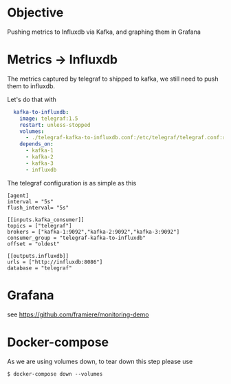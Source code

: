 # Objective 

Pushing metrics to Influxdb via Kafka, and graphing them in Grafana


# Metrics -> Influxdb

The metrics captured by telegraf to shipped to kafka, we still need to push them to influxdb.

Let's do that with 

```yml
  kafka-to-influxdb:
    image: telegraf:1.5
    restart: unless-stopped
    volumes:
      - ./telegraf-kafka-to-influxdb.conf:/etc/telegraf/telegraf.conf:ro
    depends_on:
      - kafka-1
      - kafka-2
      - kafka-3
      - influxdb
```

The telegraf configuration is as simple as this

```
[agent]
interval = "5s"
flush_interval= "5s"

[[inputs.kafka_consumer]]
topics = ["telegraf"]
brokers = ["kafka-1:9092","kafka-2:9092","kafka-3:9092"]
consumer_group = "telegraf-kafka-to-influxdb"
offset = "oldest"

[[outputs.influxdb]]
urls = ["http://influxdb:8086"]
database = "telegraf"
```

# Grafana

see https://github.com/framiere/monitoring-demo


# Docker-compose

As we are using volumes down, to tear down this step please use

```
$ docker-compose down --volumes
```